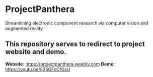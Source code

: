 # ProjectPanthera
Streamlining electronic component research via computer vision and augmented reality.

## This repository serves to redirect to project website and demo. 
**Website**: https://projectpanthera.weebly.com
**Demo**: https://youtu.be/835GFcCfGsU

